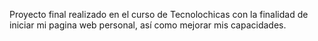 Proyecto final realizado en el curso de Tecnolochicas con la finalidad de iniciar mi pagina web personal, así como mejorar mis capacidades.
